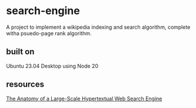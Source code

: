 # search-engine
A project to implement a wikipedia indexing and search algorithm, complete witha psuedo-page rank algorithm. 

## built on
Ubuntu 23.04 Desktop using Node 20

## resources
[The Anatomy of a Large-Scale Hypertextual Web Search Engine](http://infolab.stanford.edu/~backrub/google.html)
